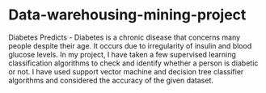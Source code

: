 # Data-warehousing-mining-project
Diabetes Predicts - Diabetes is a chronic disease that concerns many people despite their age. It occurs due to irregularity of insulin and blood glucose levels. In my project, I have taken a few supervised learning classification algorithms to check and identify whether a person is diabetic or not. I have used support vector machine and decision tree classifier algorithms and considered the accuracy of the given dataset. 

